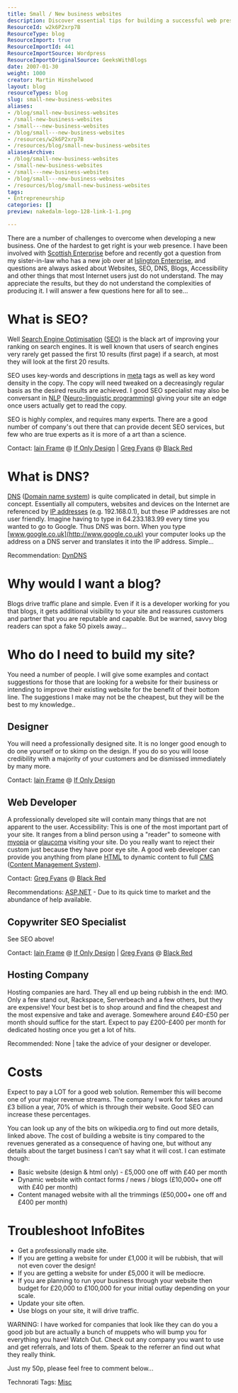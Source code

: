 ```yaml
---
title: Small / New business websites
description: Discover essential tips for building a successful web presence for your small business. Learn about SEO, design, and more to enhance your online visibility!
ResourceId: w2k6P2xrp7B
ResourceType: blog
ResourceImport: true
ResourceImportId: 441
ResourceImportSource: Wordpress
ResourceImportOriginalSource: GeeksWithBlogs
date: 2007-01-30
weight: 1000
creator: Martin Hinshelwood
layout: blog
resourceTypes: blog
slug: small-new-business-websites
aliases:
- /blog/small-new-business-websites
- /small-new-business-websites
- /small---new-business-websites
- /blog/small---new-business-websites
- /resources/w2k6P2xrp7B
- /resources/blog/small-new-business-websites
aliasesArchive:
- /blog/small-new-business-websites
- /small-new-business-websites
- /small---new-business-websites
- /blog/small---new-business-websites
- /resources/blog/small-new-business-websites
tags:
- Entrepreneurship
categories: []
preview: nakedalm-logo-128-link-1-1.png

---
```

There are a number of challenges to overcome when developing a new business. One of the hardest to get right is your web presence. I have been involved with [Scottish Enterprise](http://www.scottish-enterprise.com/) before and recently got a question from my sister-in-law who has a new job over at [Islington Enterprise](http://www.islingtonenterprise.co.uk/), and questions are always asked about Websites, SEO, DNS, Blogs, Accessibility and other things that most Internet users just do not understand. The may appreciate the results, but they do not understand the complexities of producing it. I will answer a few questions here for all to see...

# What is SEO?

Well [Search Engine Optimisation](//en.wikipedia.org/wiki/Search_engine_optimization) ([SEO](http://en.wikipedia.org/wiki/Search_engine_optimization)) is the black art of improving your ranking on search engines. It is well known that users of search engines very rarely get passed the first 10 results (first page) if a search, at most they will look at the first 20 results.

SEO uses key-words and descriptions in [meta](http://en.wikipedia.org/wiki/Meta_tags "Meta element") tags as well as key word density in the copy. The copy will need tweaked on a decreasingly regular basis as the desired results are achieved. I good SEO specialist may also be conversant in [NLP](https://inlpcenter.org/what-is-neuro-linguistic-programming-nlp/ "Neuro-linguistic programming") ([Neuro-linguistic programming](https://inlpcenter.org/what-is-neuro-linguistic-programming-nlp/)) giving your site an edge once users actually get to read the copy.

SEO is highly complex, and requires many experts. There are a good number of company's out there that can provide decent SEO services, but few who are true experts as it is more of a art than a science.

Contact: [Iain Frame](http://www.ifonlydesign.co.uk/ "Iain Frame") @ [If Only Design](http://www.ifonlydesign.co.uk/) | [Greg Fyans](http://www.blackred.co.uk/ "Greg Fyans") @ [Black Red](http://www.blackred.co.uk/ "Web Developer")

# What is DNS?

[DNS](http://en.wikipedia.org/wiki/Domain_name_system "Domain name system") ([Domain name system](http://en.wikipedia.org/wiki/Domain_name_system)) is quite complicated in detail, but simple in concept. Essentially all computers, websites and devices on the Internet are referenced by [IP addresses](http://en.wikipedia.org/wiki/Ip_address) (e.g. 192.168.0.1), but these IP addresses are not user friendly. Imagine having to type in 64.233.183.99 every time you wanted to go to Google. Thus DNS was born. When you type [www.google.co.uk](http://www.google.co.uk) your computer looks up the address on a DNS server and translates it into the IP address. Simple...

Recommendation: [DynDNS](http://www.dyndns.com/)

# Why would I want a blog?

Blogs drive traffic plane and simple. Even if it is a developer working for you that blogs, it gets additional visibility to your site and reassures customers and partner that you are reputable and capable. But be warned, savvy blog readers can spot a fake 50 pixels away...

# Who do I need to build my site?

You need a number of people. I will give some examples and contact suggestions for those that are looking for a website for their business or intending to improve their existing website for the benefit of their bottom line. The suggestions I make may not be the cheapest, but they will be the best to my knowledge..

## Designer

You will need a professionally designed site. It is no longer good enough to do one yourself or to skimp on the design. If you do so you will loose credibility with a majority of your customers and be dismissed immediately by many more.

Contact: [Iain Frame](http://www.ifonlydesign.co.uk/ "Iain Frame") @ [If Only Design](http://www.ifonlydesign.co.uk/)

## Web Developer

A professionally developed site will contain many things that are not apparent to the user. Accessibility: This is one of the most important part of your site. It ranges from a blind person using a "reader" to someone with [myopia](http://en.wikipedia.org/wiki/Myopia) or [glaucoma](http://en.wikipedia.org/wiki/Glaucoma) visiting your site. Do you really want to reject their custom just because they have poor eye site. A good web developer can provide you anything from plane [HTML](http://en.wikipedia.org/wiki/HTML) to dynamic content to full [CMS](http://en.wikipedia.org/wiki/Content_management_system "Content management system") ([Content Management System](http://en.wikipedia.org/wiki/Content_management_system)).

Contact: [Greg Fyans](http://www.blackred.co.uk/ "Greg Fyans") @ [Black Red](http://www.blackred.co.uk/ "Web Developer")

Recommendations: [ASP.NET](http://www.asp.net/ "ASP.NET") - Due to its quick time to market and the abundance of help available.

## Copywriter SEO Specialist

See SEO above!

Contact: [Iain Frame](http://www.ifonlydesign.co.uk/ "Iain Frame") @ [If Only Design](http://www.ifonlydesign.co.uk/) | [Greg Fyans](http://www.blackred.co.uk/ "Greg Fyans") @ [Black Red](http://www.blackred.co.uk/ "Web Developer")

## Hosting Company

Hosting companies are hard. They all end up being rubbish in the end: IMO. Only a few stand out, Rackspace, Serverbeach and a few others, but they are expensive! Your best bet is to shop around and find the cheapest and the most expensive and take and average. Somewhere around £40-£50 per month should suffice for the start. Expect to pay £200-£400 per month for dedicated hosting once you get a lot of hits.

Recommended: None | take the advice of your designer or developer.

# Costs

Expect to pay a LOT for a good web solution. Remember this will become one of your major revenue streams. The company I work for takes around £3 billion a year, 70% of which is through their website. Good SEO can increase these percentages.

You can look up any of the bits on wikipedia.org to find out more details, linked above. The cost of building a website is tiny compared to the revenues generated as a consequence of having one, but without any details about the target business I can’t say what it will cost. I can estimate though:

- Basic website (design & html only) - £5,000 one off with £40 per month
- Dynamic website with contact forms / news / blogs (£10,000+ one off with £40 per month)
- Content managed website with all the trimmings (£50,000+ one off and £400 per month)

# Troubleshoot InfoBites

- Get a professionally made site.
- If you are getting a website for under £1,000 it will be rubbish, that will not even cover the design!
- If you are getting a website for under £5,000 it will be mediocre.
- If you are planning to run your business through your website then budget for £20,000 to £100,000 for your initial outlay depending on your scale.
- Update your site often.
- Use blogs on your site, it will drive traffic.

WARNING: I have worked for companies that look like they can do you a good job but are actually a bunch of muppets who will bump you for everything you have! Watch Out. Check out any company you want to use and get referrals, and lots of them. Speak to the referrer an find out what they really think.

Just my 50p, please feel free to comment below...

Technorati Tags: [Misc](http://technorati.com/tags/Misc)

